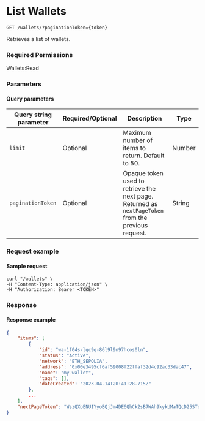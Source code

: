 # List Wallets

`GET /wallets/?paginationToken={token}`

Retrieves a list of wallets.&#x20;

### Required Permissions <a href="#scopes" id="scopes"></a>

Wallets:Read

### Parameters <a href="#parameters.1" id="parameters.1"></a>

#### Query parameters <a href="#path-parameters" id="path-parameters"></a>

| Query string parameter | Required/Optional | Description                                                                                         | Type   |
| ---------------------- | ----------------- | --------------------------------------------------------------------------------------------------- | ------ |
| `limit`                | Optional          | Maximum number of items to return. Default to 50.                                                   | Number |
| `paginationToken`      | Optional          | Opaque token used to retrieve the next page. Returned as `nextPageToken` from the previous request. | String |

### Request example <a href="#request-example.1" id="request-example.1"></a>

#### Sample request <a href="#sample-request" id="sample-request"></a>

```shell
curl "/wallets" \
-H "Content-Type: application/json" \
-H "Authorization: Bearer <TOKEN>"
```

### Response <a href="#response" id="response"></a>

#### Response example <a href="#response-example" id="response-example"></a>

```json
{
    "items": [
        {
            "id": "wa-1f04s-lqc9q-86l9l9n97hcos0ln",
            "status": "Active",
            "network": "ETH_SEPOLIA",
            "address": "0x00e3495cf6af59008f22ffaf32d4c92ac33dac47",
            "name": "my-wallet",
            "tags": [],
            "dateCreated": "2023-04-14T20:41:28.715Z"
        },
        ...
    ],
    "nextPageToken": "WszQXoENUIYyoBQjJm4DE6QhCk2sB7WAh9kykUMaTQcD25SToKbuXkgf3td8ZYb2LrtopPLo35u407gwwA1Sug=="
}
```


